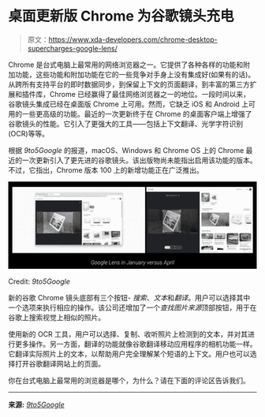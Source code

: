 # 桌面更新版 Chrome 为谷歌镜头充电

> 原文：<https://www.xda-developers.com/chrome-desktop-supercharges-google-lens/>

Chrome 是台式电脑上最常用的网络浏览器之一。它提供了各种各样的功能和附加功能，这些功能和附加功能在它的一些竞争对手身上没有集成好(如果有的话)。从跨所有支持平台的即时数据同步，到保留上下文的页面翻译，到丰富的第三方扩展和插件库，Chrome 已经赢得了最佳网络浏览器之一的地位。一段时间以来，谷歌镜头集成已经在桌面版 Chrome 上可用。然而，它缺乏 iOS 和 Android 上可用的一些更高级的功能。最近的一次更新终于在 Chrome 的桌面客户端上增强了谷歌镜头的性能。它引入了更强大的工具——包括上下文翻译、光学字符识别(OCR)等等。

根据 *9to5Google* 的报道，macOS、Windows 和 Chrome OS 上的 Chrome 最近的一次更新引入了更先进的谷歌镜头。该出版物尚未能指出启用该功能的版本。不过，它指出，Chrome 版本 100 上的新增功能正在广泛推出。

 <picture>![Chrome Google Lens update](img/dc5fb69bfa90666d96716adb106c607f.png)</picture> 

Credit: *9to5Google*

新的谷歌 Chrome 镜头底部有三个按钮- *搜索*、*文本*和*翻译*。用户可以选择其中一个选项来执行相应的操作。该公司还增加了一个*查找图片来源*顶部按钮，用于在谷歌上搜索视觉上相似的照片。

使用新的 OCR 工具，用户可以选择、复制、收听照片上检测到的文本，并对其进行更多操作。另一方面，翻译的功能就像谷歌翻译移动应用程序的相机功能一样。它翻译实际照片上的文本，以帮助用户完全理解某个短语的上下文。用户也可以选择打开谷歌翻译网站上的页面。

你在台式电脑上最常用的浏览器是哪个，为什么？请在下面的评论区告诉我们。

* * *

**来源:** [*9to5Google*](https://9to5google.com/2022/04/14/google-lens-desktop-images/)